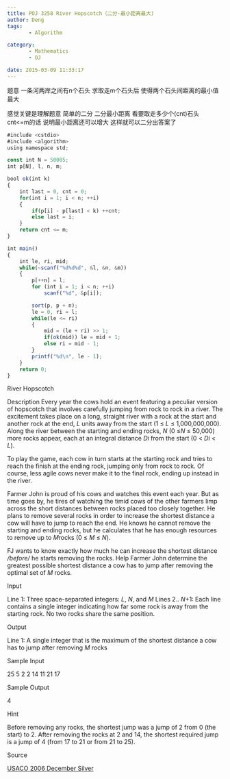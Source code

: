```yaml
---
title: POJ 3258 River Hopscotch（二分·最小距离最大)
author: Deng
tags: 
       - Algorithm

category: 
       - Mathematics
       - OJ

date: 2015-03-09 11:33:17
---
```

题意 一条河两岸之间有n个石头 求取走m个石头后 使得两个石头间距离的最小值最大

感觉关键是理解题意 简单的二分 二分最小距离 看要取走多少个(cnt)石头 cnt<=m的话 说明最小距离还可以增大 这样就可以二分出答案了

```js 
#include <cstdio>
#include <algorithm>
using namespace std;

const int N = 50005;
int p[N], l, n, m;

bool ok(int k)
{
    int last = 0, cnt = 0;
    for(int i = 1; i < n; ++i)
    {
        if(p[i] - p[last] < k) ++cnt;
        else last = i;
    }
    return cnt <= m;
}

int main()
{
    int le, ri, mid;
    while(~scanf("%d%d%d", &l, &n, &m))
    {
        p[++n] = l;
        for (int i = 1; i < n; ++i)
            scanf("%d", &p[i]);

        sort(p, p + n);
        le = 0, ri = l;
        while(le <= ri)
        {
            mid = (le + ri) >> 1;
            if(ok(mid)) le = mid + 1;
            else ri = mid - 1;
        }
        printf("%d\n", le - 1);
    }
    return 0;
}
```

River Hopscotch

Description
Every year the cows hold an event featuring a peculiar version of hopscotch that involves carefully jumping from rock to rock in a river. The excitement takes place on a long, straight river with a rock at the start and another rock at the end, *L* units away from the start (1 ≤ *L* ≤ 1,000,000,000). Along the river between the starting and ending rocks, *N* (0 ≤*N* ≤ 50,000) more rocks appear, each at an integral distance *Di* from the start (0 < *Di* < *L*).

To play the game, each cow in turn starts at the starting rock and tries to reach the finish at the ending rock, jumping only from rock to rock. Of course, less agile cows never make it to the final rock, ending up instead in the river.

Farmer John is proud of his cows and watches this event each year. But as time goes by, he tires of watching the timid cows of the other farmers limp across the short distances between rocks placed too closely together. He plans to remove several rocks in order to increase the shortest distance a cow will have to jump to reach the end. He knows he cannot remove the starting and ending rocks, but he calculates that he has enough resources to remove up to *M*rocks (0 ≤ *M* ≤ *N*).

FJ wants to know exactly how much he can increase the shortest distance */*before/** he starts removing the rocks. Help Farmer John determine the greatest possible shortest distance a cow has to jump after removing the optimal set of *M* rocks.

Input

Line 1: Three space-separated integers: *L*, *N*, and *M*
Lines 2.. *N*+1: Each line contains a single integer indicating how far some rock is away from the starting rock. No two rocks share the same position.

Output

Line 1: A single integer that is the maximum of the shortest distance a cow has to jump after removing *M* rocks

Sample Input

25 5 2 2 14 11 21 17

Sample Output

4

Hint

Before removing any rocks, the shortest jump was a jump of 2 from 0 (the start) to 2. After removing the rocks at 2 and 14, the shortest required jump is a jump of 4 (from 17 to 21 or from 21 to 25).

Source

[USACO 2006 December Silver](http://poj.org/searchproblem?field=source&key=USACO+2006+December+Silver)